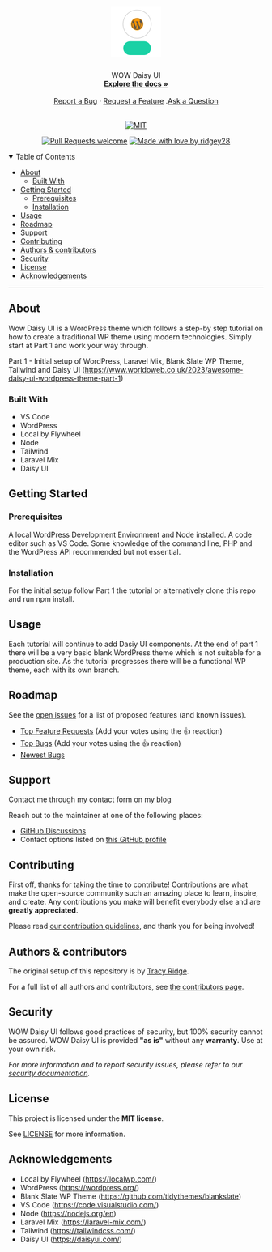 <h1 align="center">
  <a href="https://github.com/ridgey28/wow-daisy-ui">
    <!-- Please provide path to your logo here -->
    <img src="docs/images/logo.svg" alt="Logo" width="100" height="100">
  </a>
</h1>

<div align="center">
  WOW Daisy UI
  <br />
  <a href="#about"><strong>Explore the docs »</strong></a>
  <br />
  <br />
  <a href="https://github.com/ridgey28/wow-daisy-ui/issues/new?assignees=&labels=bug&template=01_BUG_REPORT.md&title=bug%3A+">Report a Bug</a>
  ·
  <a href="https://github.com/ridgey28/wow-daisy-ui/issues/new?assignees=&labels=enhancement&template=02_FEATURE_REQUEST.md&title=feat%3A+">Request a Feature</a>
  .<a href="https://github.com/ridgey28/wow-daisy-ui/discussions">Ask a Question</a>
</div>

<div align="center">
<br />

[![MIT](https://img.shields.io/github/license/ridgey28/wow-daisy-ui.svg?style=flat-square)](LICENSE)

[![Pull Requests welcome](https://img.shields.io/badge/PRs-welcome-ff69b4.svg?style=flat-square)](https://github.com/ridgey28/wow-daisy-ui/issues?q=is%3Aissue+is%3Aopen+label%3A%22help+wanted%22)
[![Made with love by ridgey28](https://img.shields.io/badge/%3C%2F%3E%20with%20%E2%99%A5%20by-ridgey28-ff1414.svg?style=flat-square)](https://github.com/ridgey28)

</div>

<details open="open">
<summary>Table of Contents</summary>

- [About](#about)
  - [Built With](#built-with)
- [Getting Started](#getting-started)
  - [Prerequisites](#prerequisites)
  - [Installation](#installation)
- [Usage](#usage)
- [Roadmap](#roadmap)
- [Support](#support)
- [Contributing](#contributing)
- [Authors \& contributors](#authors--contributors)
- [Security](#security)
- [License](#license)
- [Acknowledgements](#acknowledgements)

</details>

---

## About

Wow Daisy UI is a WordPress theme which follows a step-by step tutorial on how to create a traditional WP theme using modern technologies. Simply start at Part 1 and work your way through.

Part 1 - Initial setup of WordPress, Laravel Mix, Blank Slate WP Theme, Tailwind and Daisy UI (https://www.worldoweb.co.uk/2023/awesome-daisy-ui-wordpress-theme-part-1)




### Built With
- VS Code
- WordPress
- Local by Flywheel
- Node
- Tailwind
- Laravel Mix
- Daisy UI


## Getting Started

### Prerequisites

A local WordPress Development Environment and Node installed. A code editor such as VS Code. Some knowledge of the command line, PHP and the WordPress API recommended but not essential.  

### Installation

For the initial setup follow Part 1 the tutorial or alternatively clone this repo and run npm install. 

## Usage

Each tutorial will continue to add Dasiy UI components. At the end of part 1 there will be a very basic blank WordPress theme which is not suitable for a production site. As the tutorial progresses there will be a functional WP theme, each with its own branch. 

## Roadmap

See the [open issues](https://github.com/ridgey28/wow-daisy-ui/issues) for a list of proposed features (and known issues).

- [Top Feature Requests](https://github.com/ridgey28/wow-daisy-ui/issues?q=label%3Aenhancement+is%3Aopen+sort%3Areactions-%2B1-desc) (Add your votes using the 👍 reaction)
- [Top Bugs](https://github.com/ridgey28/wow-daisy-ui/issues?q=is%3Aissue+is%3Aopen+label%3Abug+sort%3Areactions-%2B1-desc) (Add your votes using the 👍 reaction)
- [Newest Bugs](https://github.com/ridgey28/wow-daisy-ui/issues?q=is%3Aopen+is%3Aissue+label%3Abug)

## Support

Contact me through my contact form on my [blog](https://www.worldoweb.co.uk/contact)

Reach out to the maintainer at one of the following places:

- [GitHub Discussions](https://github.com/ridgey28/wow-daisy-ui/discussions)
- Contact options listed on [this GitHub profile](https://github.com/ridgey28)


## Contributing

First off, thanks for taking the time to contribute! Contributions are what make the open-source community such an amazing place to learn, inspire, and create. Any contributions you make will benefit everybody else and are **greatly appreciated**.


Please read [our contribution guidelines](docs/CONTRIBUTING.md), and thank you for being involved!

## Authors & contributors

The original setup of this repository is by [Tracy Ridge](https://github.com/ridgey28).

For a full list of all authors and contributors, see [the contributors page](https://github.com/ridgey28/wow-daisy-ui/contributors).

## Security

WOW Daisy UI follows good practices of security, but 100% security cannot be assured.
WOW Daisy UI is provided **"as is"** without any **warranty**. Use at your own risk.

_For more information and to report security issues, please refer to our [security documentation](docs/SECURITY.md)._

## License

This project is licensed under the **MIT license**.

See [LICENSE](LICENSE) for more information.

## Acknowledgements

- Local by Flywheel (https://localwp.com/)
- WordPress (https://wordpress.org/)
- Blank Slate WP Theme (https://github.com/tidythemes/blankslate)
- VS Code (https://code.visualstudio.com/)
- Node (https://nodejs.org/en)
- Laravel Mix (https://laravel-mix.com/)
- Tailwind (https://tailwindcss.com/)
- Daisy UI (https://daisyui.com/)
